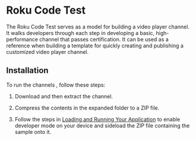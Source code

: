 # Roku Code Test

The Roku Code Test serves as a model for building a video player channel. It walks developers through each step in developing a basic, high-performance channel that passes certification. It can be used as a reference when building a template for quickly creating and publishing a customized video player channel.

## Installation

To run the channels , follow these steps:

1. Download and then extract the channel.

2. Compress the contents in the expanded folder to a ZIP file.

3. Follow the steps in [Loading and Running Your Application](https://developer.roku.com/en-gb/docs/developer-program/getting-started/developer-setup.md#step-1-set-up-your-roku-device-to-enable-developer-settings) to enable developer mode on your device and sideload the ZIP file containing the sample onto it.